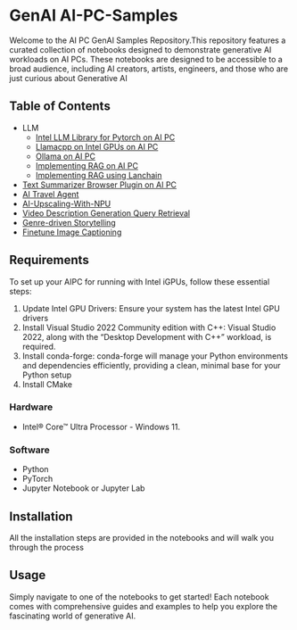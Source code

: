 # GenAI AI-PC-Samples

Welcome to the AI PC GenAI Samples Repository.This repository features a curated collection of notebooks designed to demonstrate generative AI workloads on AI PCs. These notebooks are designed to be accessible to a broad audience, including AI creators, artists, engineers, and those who are just curious about Generative AI

## Table of Contents
- LLM
    - [Intel LLM Library for Pytorch on AI PC](./LLM/03_llm_pytorch_gpu.ipynb)
    - [ Llamacpp on Intel GPUs on AI PC](./LLM/06_llm_sycl_gpu.ipynb)
    - [ Ollama on AI PC](./LLM/02_ollama_gpu.ipynb)
    - [Implementing RAG on AI PC](./LLM/04_llm-rag.ipynbb)
    - [Implementing RAG using Lanchain](./LLM/09_rag_langchain.ipynb)
- [Text Summarizer Browser Plugin on AI PC](./Text-Summarizer-Browser-Plugin/TextSummarizerPlugin.ipynb)
- [AI Travel Agent](./AI-Travel-Agent/AI_Travel_Agent.ipynb)
- [AI-Upscaling-With-NPU](./AI-Upscaling-With-NPU/AI_Upscaling_With_NPU.ipynb)
- [Video Description Generation Query Retrieval](./Video-Description-Generation-Query-Retrieval/Video_Description_Generation_Query_Retrieval.ipynb)
- [Genre-driven Storytelling](./Genre-driven-storytelling/Genre-driven-storytelling.ipynb)
- [Finetune Image Captioning](./Finetune_Image_Captioning/finetune_image_captioning.ipynb)

## Requirements
To set up your AIPC for running with Intel iGPUs, follow these essential steps:
1. Update Intel GPU Drivers: Ensure your system has the latest Intel GPU drivers
2. Install Visual Studio 2022 Community edition with C++: Visual Studio 2022, along with the “Desktop Development with C++” workload, is required.
3. Install conda-forge: conda-forge will manage your Python environments and dependencies efficiently, providing a clean, minimal base for your Python setup
4. Install CMake

### Hardware
- Intel® Core™ Ultra Processor - Windows 11.

### Software
- Python
- PyTorch
- Jupyter Notebook or Jupyter Lab

## Installation

All the installation steps are provided in the notebooks and will walk you through the process

## Usage

Simply navigate to one of the notebooks to get started! Each notebook comes with comprehensive guides and examples to help you explore the fascinating world of generative AI.

